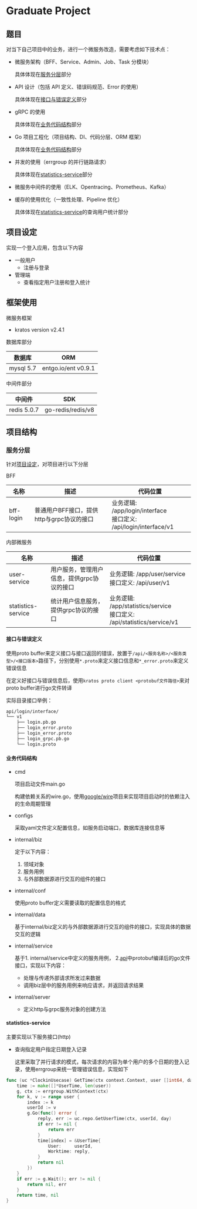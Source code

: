 # Graduate Project

## 题目

对当下自己项目中的业务，进行一个微服务改造，需要考虑如下技术点：

- 微服务架构（BFF、Service、Admin、Job、Task 分模块）

  具体体现在[服务分层](#服务分层)部分

- API 设计（包括 API 定义、错误码规范、Error 的使用）

  具体体现在[接口与错误定义](#接口与错误定义)部分

- gRPC 的使用

  具体体现在[业务代码结构](#业务代码结构)部分

- Go 项目工程化（项目结构、DI、代码分层、ORM 框架）

  具体体现在[业务代码结构](#业务代码结构)部分

- 并发的使用（errgroup 的并行链路请求）

  具体体现在[statistics-service](#statistics-service)部分

- 微服务中间件的使用（ELK、Opentracing、Prometheus、Kafka）
    <br>

- 缓存的使用优化（一致性处理、Pipeline 优化）

  具体体现在[statistics-service](#statistics-service)的查询用户统计部分

## 项目设定

实现一个登入应用，包含以下内容
* 一般用户
  * 注册与登录
* 管理端
  * 查看指定用户注册和登入统计




## 框架使用

微服务框架

* kratos version v2.4.1

数据库部分

| 数据库    | ORM                 |
| --------- | ------------------- |
| mysql 5.7 | entgo.io/ent v0.9.1 |

中间件部分

| 中间件       | SDK                       |
| ------------ | ------------------------- |
| redis 5.0.7  | go-redis/redis/v8 |



## 项目结构

### 服务分层

针对[项目设定](#项目设定)，对项目进行以下分层

BFF

| 名称              | 描述                                        | 代码位置                                                     |
| ----------------- | ------------------------------------------- | ------------------------------------------------------------ |
| bff-login | 普通用户BFF接口，提供http与grpc协议的接口   | 业务逻辑: /app/login/interface<br>接口定义: /api/login/interface/v1 |



内部微服务

| 名称             | 描述                                                         | 代码位置                                                     |
| ---------------- | ------------------------------------------------------------ | ------------------------------------------------------------ |
| user-service     | 用户服务，管理用户信息，提供grpc协议的接口                   | 业务逻辑: /app/user/service<br/>接口定义: /api/user/v1       |
| statistics-service | 统计用户信息服务，提供grpc协议的接口 | 业务逻辑: /app/statistics/service<br/>接口定义: /api/statistics/service/v1 |



#### 接口与错误定义

使用proto buffer来定义接口与接口返回的错误，放置于`/api/<服务名称>/<服务类型>/<接口版本>`路径下，分别使用`*.proto`来定义接口信息和`*_error.proto`来定义错误信息

在定义好接口与错误信息后，使用`kratos proto client <protobuf文件路径>`来对proto buffer进行go文件转译

实际目录接口举例：

```bash
api/login/interface/
└── v1
    ├── login.pb.go
    ├── login_error.proto
    ├── login_error.proto
    ├── login_grpc.pb.go
    └── login.proto
```



#### 业务代码结构


* cmd

  项目启动文件main.go

  构建依赖关系的wire.go，使用[google/wire](https://github.com/google/wire)项目来实现项目启动时的依赖注入的生命周期管理

* configs

  采取yaml文件定义配置信息，如服务启动端口，数据库连接信息等

* internal/biz

  定于以下内容：

  1. 领域对象
  2. 服务用例
  3. 与外部数据源进行交互的组件的接口

* internal/conf

  使用proto buffer定义需要读取的配置信息的格式

* internal/data

  基于internal/biz定义的与外部数据源进行交互的组件的接口，实现具体的数据交互的逻辑

* internal/service

  基于1. internal/service中定义的服务用例， 2.[api](#接口与错误定义)中protobuf编译后的go文件接口，实现以下内容：

  * 处理与传递外部请求所发过来数据
  * 调用biz层中的服务用例来响应请求，并返回请求结果

* internal/server

  * 定义http与grpc服务对象的创建方法


#### statistics-service

主要实现以下服务接口(http)

* 查询指定用户指定日期登入记录

  这里采取了并行请求的模式，每次请求的内容为单个用户的多个日期的登入记录，使用errgroup来统一管理错误信息，实现如下

```go
func (uc *ClockinUsecase) GetTime(ctx context.Context, user []int64, day []int64) ([]*UserTime, error) {
    time := make([]*UserTime, len(user))
	g, ctx := errgroup.WithContext(ctx)
	for k, v := range user {
		index := k
		userId := v
		g.Go(func() error {
			reply, err := uc.repo.GetUserTime(ctx, userId, day)
			if err != nil {
				return err
			}
			time[index] = &UserTime{
				User:     userId,
				Worktime: reply,
			}
			return nil
		})
	}
	if err := g.Wait(); err != nil {
		return nil, err
	}
	return time, nil
}
```






